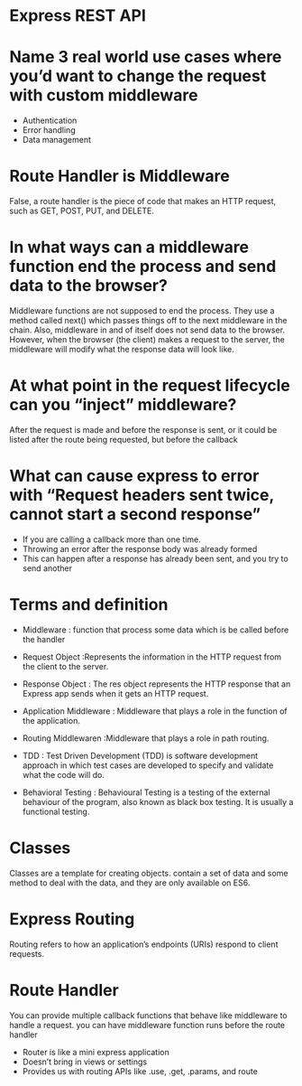 # Express REST API

# Name 3 real world use cases where you’d want to change the request with custom middleware
- Authentication
- Error handling
- Data management

# Route Handler is Middleware

False, a route handler is the piece of code that makes an HTTP request, such as GET, POST, PUT, and DELETE.

# In what ways can a middleware function end the process and send data to the browser?
Middleware functions are not supposed to end the process. They use a method called next() which passes things off to the next middleware in the chain. Also, middleware in and of itself does not send data to the browser. However, when the browser (the client) makes a request to the server, the middleware will modify what the response data will look like.

# At what point in the request lifecycle can you “inject” middleware?
After the request is made and before the response is sent, or it could be listed after the route being requested, but before the callback

# What can cause express to error with “Request headers sent twice, cannot start a second response”

- If you are calling a callback more than one time.
- Throwing an error after the response body was already formed
- This can happen after a response has already been sent, and you try to send another

# Terms and definition

- Middleware : function that process some data which is be called before the handler

- Request Object :Represents the information in the HTTP request from the client to the server.

- Response Object : The res object represents the HTTP response that an Express app sends when it gets an HTTP request.

- Application Middleware : Middleware that plays a role in the function of the application.
- Routing Middlewaren :Middleware that plays a role in path routing.

- TDD : Test Driven Development (TDD) is software development approach in which test cases are developed to specify and validate what the code will do.

- Behavioral Testing :  Behavioural Testing is a testing of the external behaviour of the program, also known as black box testing. It is usually a functional testing.

# Classes
Classes are a template for creating objects. contain a set of data and some method to deal with the data, and they are only available on ES6.

# Express Routing
Routing refers to how an application’s endpoints (URIs) respond to client requests.

# Route Handler
You can provide multiple callback functions that behave like middleware to handle a request. you can have middleware function runs before the route handler

- Router is like a mini express application
- Doesn’t bring in views or settings
- Provides us with routing APIs like .use, .get, .params, and route
